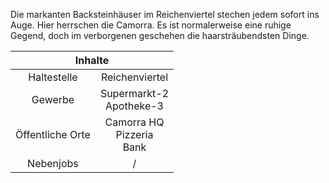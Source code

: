 Die markanten Backsteinhäuser im Reichenviertel stechen jedem sofort ins Auge. Hier herrschen die Camorra. Es ist normalerweise eine ruhige Gegend, doch im verborgenen geschehen die haarsträubendsten Dinge.

<table>
  <thead>
    <tr>
      <th colspan=2 align="center">Inhalte</th>
    </tr>
  </thead>
  <tbody>
    <tr>
      <td align="center">Haltestelle</td>
      <td align="center">Reichenviertel</td>
    </tr>
    <tr>
      <td align="center">Gewerbe</td>
      <td align="center">Supermarkt-2 <br> Apotheke-3</td>
    </tr>
    <tr>
      <td align="center">Öffentliche Orte</td>
      <td align="center">Camorra HQ <br> Pizzeria <br> Bank</td>
    </tr>
    <tr>
      <td align="center">Nebenjobs</td>
      <td align="center">/</td>
    </tr>
  </tbody>
</table>
